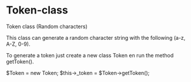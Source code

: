 Token-class
===========

Token class (Random characters)

This class can generate a random character string with the following (a-z, A-Z, 0-9).

To generate a token just create a new class Token en run the method getToken().

$Token = new Token;
$this->_token = $Token->getToken();

